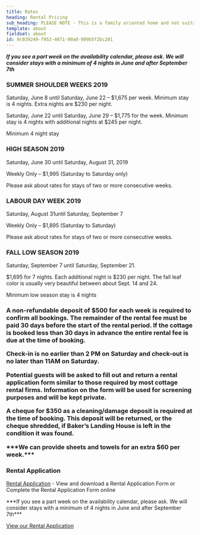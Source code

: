 ```yaml
---
title: Rates
heading: Rental Pricing
sub_heading: PLEASE NOTE - This is a family oriented home and not suitable for groups looking to party.
template: about
fieldset: about
id: 0c039249-f952-4871-99a0-909b5f2bc201
---
```

***If you see a part week on the availability calendar, please ask. We will consider stays with a minimum of 4 nights in June and after September  7th***
<section class="regular p-3">
    <article class="content rounded p-3 bright-blue-bg">
        <h1 class="white-sub-heading">SUMMER SHOULDER WEEKS 2019</h1>
        <p class="white-text">Saturday, June 8 until Saturday, June 22 – $1,675 per week.  Minimum stay is 4 nights.  Extra nights are $230 per night.</p>
        <p class="white-text">Saturday, June 22 until Saturday, June 29 – $1,775 for the week.  Minimum stay is 4 nights with additional nights at $245 per night.</p>
        <p class="white-text">Minimum 4 night stay</p>
    </article>
</section>
<section class="regular rounded">
    <article class="content rounded p-3 bright-blue-bg">
        <h1 class="white-sub-heading">HIGH SEASON 2019</h1>
        <p class="white-text">Saturday, June 30 until Saturday, August 31, 2019</p>
        <p class="white-text">Weekly Only – $1,995 (Saturday to Saturday only)</p>
        <p class="white-text">Please ask about rates for stays of two or more consecutive weeks.</p>
    </article>
</section>
<section class="regular rounded">
    <article class="content rounded p-3 bright-blue-bg">
        <h1 class="white-sub-heading">LABOUR DAY WEEK 2019</h1>
        <p class="white-text">Saturday, August 31until Saturday, September 7</p>
        <p class="white-text">Weekly Only – $1,895 (Saturday to Saturday)</p>
        <p class="white-text">Please ask about rates for stays of two or more consecutive weeks.</p>
    </article>
</section>
<section class="regular rounded">
    <article class="content rounded p-3 bright-blue-bg">
        <h1 class="white-sub-heading">FALL LOW SEASON 2019</h1>
        <p class="white-text">Saturday, September 7 until Saturday, September 21.</p>
        <p class="white-text">$1,695 for 7 nights. Each additional night is $230 per night.  The fall leaf color is usually very beautiful between about Sept. 14 and 24.</p>
        <p class="white-text">Minimum low season stay is 4 nights</p>
    </article>
</section>
<section class="regular rounded">
    <article class="content rounded p-3 bright-blue-bg">
        <h1 class="white-sub-heading"Terms and Conditions</h1>
        <p class="white-text">A non-refundable deposit of $500 for each week is required to confirm all bookings. The remainder of the rental fee must be paid 30 days before the start of the rental period. If the cottage is booked less than 30 days in advance the entire rental fee is due at the time of booking.</p>
        <p class="white-text">Check-in is no earlier than 2 PM on Saturday and check-out is no later than 11AM on Saturday.</p>
        <p class="white-text">Potential guests will be asked to fill out and return a rental application form similar to those required by most cottage rental firms. Information on the form will be used for screening purposes and will be kept private.</p>
        <p class="white-text">A cheque for $350 as a cleaning/damage deposit is required at the time of booking. This deposit will be returned, or the cheque shredded, if Baker’s Landing House is left in the condition it was found.</p>
        <p class="white-text">***We can provide sheets and towels for an extra $60 per week.***</p>
    </article>
</section>
<section class="regular rounded">
    <article class="content rounded p-3 bright-blue-bg">
        <h1 class="white-sub-heading">Rental Application</h1>
        <p class="white-text"><a href="/rental-application">Rental Application</a> - View and download a Rental Application Form or Complete the Rental Application Form online</p>
        <p class="white-text">***If you see a part week on the availability calendar, please ask. We will consider stays with a minimum of 4 nights in June and after September  7th***</p>
    </article>
</section>
<div class="read-more"><a href="/rental-application">View our Rental Application</a></div>
